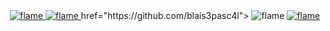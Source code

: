 
<!--<img src="https://raw.githubusercontent.com/blais3pasc4l/JuanCalderon/main/Software%20Developer%20(3).png"/>
<h4 align="center">A passionate FullStack developer</h4> <br/> 

Favorite Tech: JavaScript, React, Typescript, Python, Flutter... :sparkles: <br/>
<h2 align="center">Hi 👋, I'm Juan Calderon</h2>


I’m currently learning **New technologies** 🔥

How to reach me **juandavidcalderonpena@gmail.com** 📫 -->

<div align="center">
<a href="https://github.com/blais3pasc4l">
    <img alt="flame" src="https://github.com/blais3pasc4l/blais3pasc4l/raw/master/flame-1.gif" width="height=128" />
  </a>
  <a <a href="https://github.com/blais3pasc4l">
    <img alt="flame" src="[https://github.com/blais3pasc4l/blais3pasc4l/raw/master/flame-1.gif](https://raw.githubusercontent.com/blais3pasc4l/blais3pasc4l/main/flame-1.gif)" width="height=128" />
  </a>href="https://github.com/blais3pasc4l">
    <img alt="flame" src="[https://github.com/blais3pasc4l/blais3pasc4l/raw/master/flame-1.gif](https://raw.githubusercontent.com/blais3pasc4l/blais3pasc4l/main/flame-1.gif)" width="height=128" />
  </a>
  <a href="https://github.com/blais3pasc4l">
    <img alt="flame" src="[https://github.com/blais3pasc4l/blais3pasc4l/raw/master/flame-1.gif](https://raw.githubusercontent.com/blais3pasc4l/blais3pasc4l/main/flame-1.gif)" width="height=128" />
  </a>
</div>
